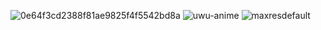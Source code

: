 ![0e64f3cd2388f81ae9825f4f5542bd8a](https://user-images.githubusercontent.com/98043363/216760038-1d353d01-d62f-4a5a-95a4-7015d070047b.gif)
![uwu-anime](https://user-images.githubusercontent.com/98043363/216760045-c9260f5b-2dfb-43ce-90f8-5c45315f1102.gif)
![maxresdefault](https://user-images.githubusercontent.com/98043363/216760967-9e106d8f-7654-49fb-8f74-9de3d9a810f8.jpg)
